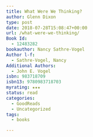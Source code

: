 ```yaml
---
title: What Were We Thinking?
author: Glenn Dixon
type: post
date: 2018-07-28T15:08:47+00:00
url: /what-were-we-thinking/
Book Id:
  - 12483282
bookauthor: Nancy Sathre-Vogel
Author l-f:
  - Sathre-Vogel, Nancy
Additional Authors:
  - John E. Vogel
isbn: 983718709
isbn13: 9780983718703
myrating: ★★★
status: read
categories:
  - GoodReads
  - Uncategorized
tags:
  - books

---
```


